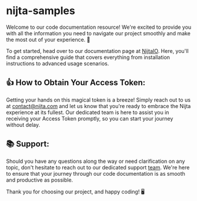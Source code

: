 # nijta-samples

Welcome to our code documentation resource! We're excited to provide you with all the information you need to navigate our project smoothly and make the most out of your experience. 🚀

To get started, head over to our documentation page at [NijtaIO](https://dash.readme.com/project/nijta/v1.0/refs/getting-started-1). Here, you'll find a comprehensive guide that covers everything from installation instructions to advanced usage scenarios. 

## 👍 How to Obtain Your Access Token:
Getting your hands on this magical token is a breeze! Simply reach out to us at [contact@nijta.com](mailto:contact@nijta.com) and let us know that you're ready to embrace the Nijta experience at its fullest. Our dedicated team is here to assist you in receiving your Access Token promptly, so you can start your journey without delay.

## 📚 Support:
Should you have any questions along the way or need clarification on any topic, don't hesitate to reach out to our dedicated support [team](tech@nijta.com). We're here to ensure that your journey through our code documentation is as smooth and productive as possible.

Thank you for choosing our project, and happy coding! 🖥️

